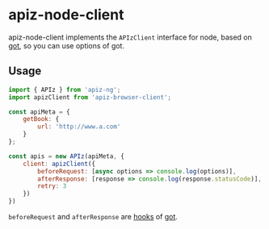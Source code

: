 # apiz-node-client
apiz-node-client implements the `APIzClient` interface for node, based on [got](https://github.com/sindresorhus/got), so you can use options of got.



## Usage

```javascript
import { APIz } from 'apiz-ng';
import apizClient from 'apiz-browser-client';

const apiMeta = {
    getBook: {
        url: 'http://www.a.com'
    }
};

const apis = new APIz(apiMeta, {
    client: apizClient({
        beforeRequest: [async options => console.log(options)],
        afterResponse: [response => console.log(response.statusCode)],
        retry: 3
    })
})
```

`beforeRequest` and  `afterResponse` are [hooks](https://github.com/sindresorhus/got#hooks) of [got](https://github.com/sindresorhus/got).